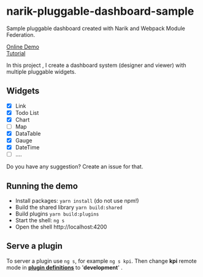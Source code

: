 # narik-pluggable-dashboard-sample

Sample pluggable dashboard created with Narik and Webpack Module Federation.  

[Online Demo](http://narik.me/demo/pluggable-dashboard/)     
[Tutorial](./tutorial/tutorial.md)   

In this project , I create a dashboard system (designer and viewer) with multiple pluggable widgets.  

## Widgets

- [x] Link
- [x] Todo List
- [x] Chart
- [ ] Map
- [x] DataTable
- [x] Gauge
- [x] DateTime
- [ ] ....

Do you have any suggestion? Create an issue for that.

## Running the demo

- Install packages: `yarn install` (do not use npm!)
- Build the shared library `yarn build:shared`
- Build plugins `yarn build:plugins`
- Start the shell: `ng s`
- Open the shell http://localhost:4200
  

## Serve a plugin

To server a plugin use `ng s`, for example `ng s kpi`. Then change **kpi** remote mode in  [**plugin definitions**](./src/assets/dashboard.json) to '**development**' .





